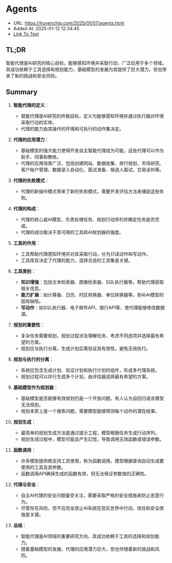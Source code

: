 # Agents
- URL: https://huyenchip.com/2025/01/07/agents.html
- Added At: 2025-01-12 12:34:45
- [Link To Text](2025-01-12-agents_raw.md)

## TL;DR
智能代理是AI研究的核心目标，能够感知环境并采取行动，广泛应用于多个领域。其成功依赖于工具选择和规划能力，基础模型的发展为其提供了巨大潜力，但也带来了新的挑战和安全风险。

## Summary
1. **智能代理的定义**：
   - 智能代理是AI研究的终极目标，定义为能够感知环境并通过执行器对环境采取行动的实体。
   - 代理的能力由其操作的环境和可执行的动作集决定。

2. **代理的应用潜力**：
   - 基础模型的强大能力使得开发自主智能代理成为可能，这些代理可以作为助手、同事和教练。
   - 代理的应用场景广泛，包括创建网站、数据收集、旅行规划、市场研究、客户账户管理、数据录入自动化、面试准备、候选人面试、交易谈判等。

3. **代理的失败模式**：
   - 代理的新操作模式带来了新的失败模式，需要开发评估方法来捕捉这些失败。

4. **代理的构成**：
   - 代理的核心是AI模型，负责处理任务、规划行动序列并确定任务是否完成。
   - 代理的成功取决于其可用的工具和AI规划器的强度。

5. **工具的作用**：
   - 工具帮助代理感知环境并对其采取行动，分为只读动作和写动作。
   - 工具库存决定了代理的能力，选择合适的工具集是关键。

6. **工具类别**：
   - **知识增强**：包括文本检索器、图像检索器、SQL执行器等，帮助代理获取相关信息。
   - **能力扩展**：如计算器、日历、时区转换器、单位转换器等，弥补AI模型的固有缺陷。
   - **写动作**：如SQL执行器、电子邮件API、银行API等，使代理能够修改数据源。

7. **规划的重要性**：
   - 复杂任务需要规划，规划过程涉及理解任务、考虑不同选项并选择最有希望的方案。
   - 规划应与执行分离，生成计划后需验证其有效性，避免无效执行。

8. **规划与执行的分离**：
   - 系统应包含生成计划、验证计划和执行计划的组件，形成多代理系统。
   - 规划过程可以并行生成多个计划，由评估器选择最有希望的方案。

9. **基础模型作为规划器**：
   - 基础模型是否能够有效规划仍是一个开放问题，有人认为自回归语言模型无法规划。
   - 规划本质上是一个搜索问题，需要模型能够预测每个动作的潜在结果。

10. **规划生成**：
    - 最简单的规划生成方法是通过提示工程，模型根据任务生成行动序列。
    - 规划生成过程中，模型可能会产生幻觉，导致调用无效函数或错误参数。

11. **函数调用**：
    - 许多模型提供商支持工具使用，称为函数调用，模型根据查询自动生成要使用的工具及其参数。
    - 函数调用API确保生成的函数有效，但无法保证参数值的正确性。

12. **代理与安全**：
    - 自主AI代理的安全问题备受关注，需要采取严格的安全措施来防止恶意行为。
    - 尽管存在风险，但不应完全禁止AI系统在现实世界中行动，信任和安全措施是关键。

13. **总结**：
    - 智能代理是AI领域的重要研究方向，其成功依赖于工具的选择和规划能力。
    - 随着基础模型的发展，代理的应用潜力巨大，但也伴随着新的挑战和风险。
